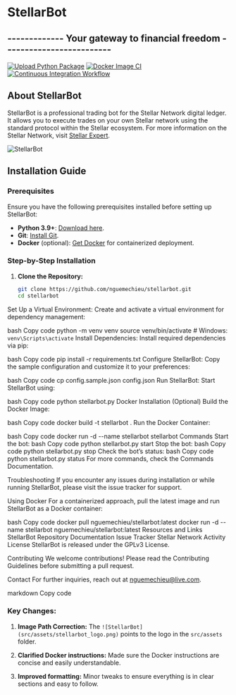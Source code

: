 
# StellarBot

## ------------- Your gateway to financial freedom -------------------------

[![Upload Python Package](https://github.com/nguemechieu/stellarbot/actions/workflows/python-publish.yml/badge.svg)](https://github.com/nguemechieu/stellarbot/actions/workflows/python-publish.yml)
[![Docker Image CI](https://github.com/nguemechieu/stellarbot/actions/workflows/docker-image.yml/badge.svg)](https://github.com/nguemechieu/stellarbot/actions/workflows/docker-image.yml)
[![Continuous Integration Workflow](https://github.com/nguemechieu/stellarbot/actions/workflows/continuous-integration-workflow.yml/badge.svg)](https://github.com/nguemechieu/stellarbot/actions/workflows/continuous-integration-workflow.yml)

## About StellarBot

StellarBot is a professional trading bot for the Stellar Network digital ledger. It allows you to execute trades on your own Stellar network using the standard protocol within the Stellar ecosystem. For more information on the Stellar Network, visit [Stellar Expert](https://stellar.expert/explorer/public/network-activity).

![StellarBot](src/assets/stellarbot.ico)

## Installation Guide

### Prerequisites

Ensure you have the following prerequisites installed before setting up StellarBot:

- **Python 3.9+**: [Download here](https://www.python.org/downloads/).
- **Git**: [Install Git](https://git-scm.com/downloads).
- **Docker** (optional): [Get Docker](https://www.docker.com/get-started) for containerized deployment.

### Step-by-Step Installation

1. **Clone the Repository:**
   ```bash
   git clone https://github.com/nguemechieu/stellarbot.git
   cd stellarbot
Set Up a Virtual Environment: Create and activate a virtual environment for dependency management:

bash
Copy code
python -m venv venv
source venv/bin/activate  # Windows: `venv\Scripts\activate`
Install Dependencies: Install required dependencies via pip:

bash
Copy code
pip install -r requirements.txt
Configure StellarBot: Copy the sample configuration and customize it to your preferences:

bash
Copy code
cp config.sample.json config.json
Run StellarBot: Start StellarBot using:

bash
Copy code
python stellarbot.py
Docker Installation (Optional)
Build the Docker Image:

bash
Copy code
docker build -t stellarbot .
Run the Docker Container:

bash
Copy code
docker run -d --name stellarbot stellarbot
Commands
Start the bot:
bash
Copy code
python stellarbot.py start
Stop the bot:
bash
Copy code
python stellarbot.py stop
Check the bot’s status:
bash
Copy code
python stellarbot.py status
For more commands, check the Commands Documentation.

Troubleshooting
If you encounter any issues during installation or while running StellarBot, please visit the issue tracker for support.

Using Docker
For a containerized approach, pull the latest image and run StellarBot as a Docker container:

bash
Copy code
docker pull nguemechieu/stellarbot:latest
docker run -d --name stellarbot nguemechieu/stellarbot:latest
Resources and Links
StellarBot Repository
Documentation
Issue Tracker
Stellar Network Activity
License
StellarBot is released under the GPLv3 License.

Contributing
We welcome contributions! Please read the Contributing Guidelines before submitting a pull request.

Contact
For further inquiries, reach out at nguemechieu@live.com.

markdown
Copy code

### Key Changes:
1. **Image Path Correction:**
   The `![StellarBot](src/assets/stellarbot_logo.png)` points to the logo in the `src/assets` folder.

2. **Clarified Docker instructions:**
   Made sure the Docker instructions are concise and easily understandable.

3. **Improved formatting:** 
   Minor tweaks to ensure everything is in clear sections and easy to follow.





